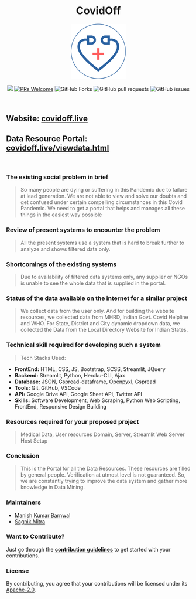 <h1 align="center">CovidOff</h1>
<p align="center"><img src="https://github.com/covidoff/covidoff/blob/main/logo.png" alt="Logo" width="150px" height="150px" hspace="10"/><br>
<p align="center">    
    <img src=https://img.shields.io/github/license/covidoff/covidoff>  
    <a href="http://makeapullrequest.com" target="_blank"><img src="https://img.shields.io/badge/PRs-welcome-brightgreen.svg?style=flat" alt="PRs Welcome"></a>
    <img alt="GitHub Forks" src="https://img.shields.io/github/forks/covidoff/covidoff">
    <img alt="GitHub pull requests" src="https://img.shields.io/github/issues-pr/covidoff/covidoff">
    <img alt="GitHub issues" src="https://img.shields.io/github/issues/covidoff/covidoff">
</p>
<br>

## Website: [covidoff.live](https://covidoff.github.io/covidoff/)
## Data Resource Portal: [covidoff.live/viewdata.html](https://covidoff.github.io/covidoff/viewdata.html)
<br>

### The existing social problem in brief
> So many people are dying or suffering in this Pandemic due to failure at lead  generation. We are not able to view and solve our doubts and get confused under certain compelling circumstances in this Covid Pandemic. We need to get a portal that helps and manages all these things in the easiest way possible

### Review of present systems to encounter the problem
> All the present systems use a system that is hard to break further to analyze and shows filtered data only.

### Shortcomings of the existing systems
> Due to availability of filtered data systems only, any supplier or NGOs is unable to see the whole data that is supplied in the portal.

### Status of the data available on the internet for a similar project
> We collect data from the user only. And for building the website resources, we collected data from MHRD, Indian Govt. Covid Helpline and WHO. For State, District and City dynamic dropdown data, we collected the Data from the Local Directory Website for Indian States.

### Technical skill required for developing such a system
> Tech Stacks Used:
  - **FrontEnd:** HTML, CSS, JS, Bootstrap, SCSS, Streamlit, JQuery
  - **Backend:** Streamlit, Python, Heroku-CLI, Ajax
  - **Database:** JSON, Gspread-dataframe, Openpyxl, Gspread
  - **Tools:** Git, GitHub, VSCode
  - **API:** Google Drive API, Google Sheet API, Twitter API
  - **Skills:** Software Development, Web Scraping, Python Web Scripting, FrontEnd, Responsive Design Building

### Resources required for your proposed project
> Medical Data, User resources
> Domain, Server, Streamlit Web Server Host Setup

### Conclusion
> This is the Portal for all the Data Resources. These resources are filled by general people. Verification at utmost level is not guaranteed. So, we are constantly trying to improve the data system and gather more knowledge in Data Mining. 

### Maintainers
- [Manish Kumar Barnwal](https://github.com/imanishbarnwal)
- [Sagnik Mitra](https://github.com/sagnikmitra)

### Want to Contribute?
Just go through the **[contribution guidelines](https://github.com/covidoff/covidoff/blob/main/CONTRIBUTING.md)** to get started with your contributions.

### License
By contributing, you agree that your contributions will be licensed under its [Apache-2.0](https://github.com/covidoff/covidoff/blob/main/LICENSE).

